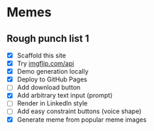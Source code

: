 # Memes

## Rough punch list 1

- [x] Scaffold this site
- [x] Try [imgflip.com/api](https://imgflip.com/api)
- [x] Demo generation locally
- [x] Deploy to GitHub Pages
- [ ] Add download button
- [x] Add arbitrary text input (prompt)
- [ ] Render in LinkedIn style
- [ ] Add easy constraint buttons (voice shape)
- [x] Generate meme from popular meme images
